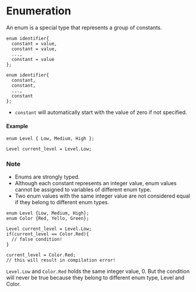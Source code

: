 # Enumeration

An enum is a special type that represents a group of constants.

```
enum identifier{
  constant = value,
  constant = value,
  ...,
  constant = value
};
```

```
enum identifier{
  constant,
  constant,
  ...,
  constant
};
```
- `constant` will automatically start with the value of zero if not specified.  



#### Example
```
enum Level { Low, Medium, High };

Level current_level = Level.Low;
```

### Note
- Enums are strongly typed. 
- Although each constant represents an integer value, enum values cannot be assigned to variables of different enum type.
- Two enum values with the same integer value are not considered equal if they belong to different enum types.

```
enum Level {Low, Medium, High};
enum Color {Red, Yello, Green};

Level current_level = Level.Low;
if(current_level == Color.Red){
  // false condition!
}

current_level = Color.Red;
// this will result in compilation error!
```
`Level.Low` and `Color.Red` holds the same integer value, 0. But the condition will never be true because they belong to different enum type, Level and Color.

